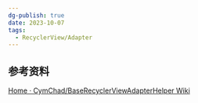 ```yaml
---
dg-publish: true
date: 2023-10-07
tags:
  - RecyclerView/Adapter
---
```




## 参考资料
[Home · CymChad/BaseRecyclerViewAdapterHelper Wiki](https://github.com/CymChad/BaseRecyclerViewAdapterHelper/wiki)